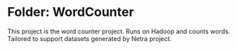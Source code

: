 # Folder: WordCounter
This project is the word counter project. Runs on Hadoop and counts words. Tailored to support datasets generated by Netra project.